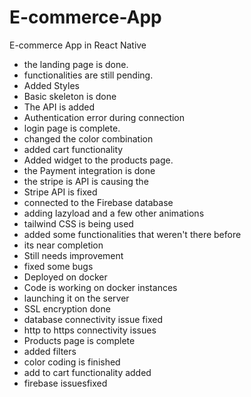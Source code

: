 # E-commerce-App
E-commerce App in React Native

- the landing page is done.
- functionalities are still pending.
- Added Styles
- Basic skeleton is done
- The API is added
- Authentication error during connection
- login page is complete.
- changed the color combination
- added cart functionality
- Added widget to the products page.
- the Payment integration is done
- the stripe is API is causing the
- Stripe API is fixed
- connected to the Firebase database
- adding lazyload and a few other animations
- tailwind CSS is being used
- added some functionalities that weren't there before  
- its near completion
- Still needs improvement
- fixed some bugs
- Deployed on docker
- Code is working on docker instances
- launching it on the server
- SSL encryption done
- database connectivity issue fixed
- http to https connectivity issues
- Products page is complete
- added filters
- color coding is finished
- add to cart functionality added
- firebase issuesfixed
